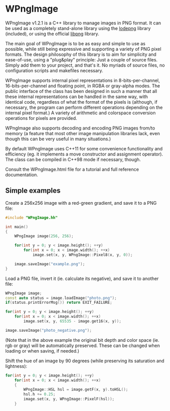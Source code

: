 # WPngImage
WPngImage v1.2.1 is a C++ library to manage images in PNG format. It can be used as a completely stand-alone library using the [lodepng](http://lodev.org/lodepng/) library (included), or using the official [libpng](http://www.libpng.org/) library.

The main goal of WPngImage is to be as easy and simple to use as possible, while still being expressive and supporting a variety of PNG pixel formats. The design philosophy of this library is to aim for simplicity and ease-of-use, using a "plug&play" principle: Just a couple of source files. Simply add them to your project, and that's it. No myriads of source files, no configuration scripts and makefiles necessary.

WPngImage supports internal pixel representations in 8-bits-per-channel, 16-bits-per-channel and floating point, in RGBA or gray-alpha modes. The public interface of the class has been designed in such a manner that all these internal representations can be handled in the same way, with identical code, regardless of what the format of the pixels is (although, if necessary, the program can perform different operations depending on the internal pixel format.) A variety of arithmetic and colorspace conversion operations for pixels are provided.

WPngImage also supports decoding and encoding PNG images from/to memory (a feature that most other image manipulation libraries lack, even though this can be very useful in many situations.)

By default WPngImage uses C++11 for some convenience functionality and efficiency (eg. it implements a move constructor and assignment operator). The class can be compiled in C++98 mode if necessary, though.

Consult the WPngImage.html file for a tutorial and full reference documentation.

## Simple examples

Create a 256x256 image with a red-green gradient, and save it to a PNG file:

```c++
#include "WPngImage.hh"

int main()
{
    WPngImage image(256, 256);

    for(int y = 0; y < image.height(); ++y)
        for(int x = 0; x < image.width(); ++x)
            image.set(x, y, WPngImage::Pixel8(x, y, 0));

    image.saveImage("example.png");
}
```

Load a PNG file, invert it (ie. calculate its negative), and save it to another file:

```c++
WPngImage image;
const auto status = image.loadImage("photo.png");
if(status.printErrorMsg()) return EXIT_FAILURE;

for(int y = 0; y < image.height(); ++y)
    for(int x = 0; x < image.width(); ++x)
        image.set(x, y, 65535 - image.get16(x, y));

image.saveImage("photo_negative.png");
```

(Note that in the above example the original bit depth and color space (ie. rgb or gray) will be automatically preserved. These can be changed when loading or when saving, if needed.)

Shift the hue of an image by 90 degrees (while preserving its saturation and lightness):

```c++
for(int y = 0; y < image.height(); ++y)
    for(int x = 0; x < image.width(); ++x)
    {
        WPngImage::HSL hsl = image.getF(x, y).toHSL();
        hsl.h += 0.25;
        image.set(x, y, WPngImage::PixelF(hsl));
    }
```
